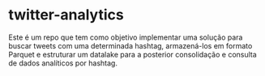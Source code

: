 # twitter-analytics
Este é um repo que tem como objetivo implementar uma solução para buscar tweets com uma determinada hashtag, armazená-los em formato Parquet e estruturar um datalake para a posterior consolidação e consulta de dados analíticos por hashtag.
